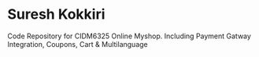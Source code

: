 # Suresh Kokkiri
Code Repository for CIDM6325 Online Myshop.
Including Payment Gatway Integration, Coupons, Cart & Multilanguage


